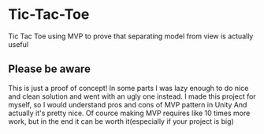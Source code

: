 # Tic-Tac-Toe
Tic Tac Toe using MVP to prove that separating model from view is actually useful
## Please be aware
This is just a proof of concept! In some parts I was lazy enough to do nice and clean solution and went with an ugly one instead.
I made this project for myself, so I would understand pros and cons of MVP pattern in Unity
And actually it's pretty nice. Of cource making MVP requires like 10 times more work, but in the end it can be worth it(especially if your project is big)
